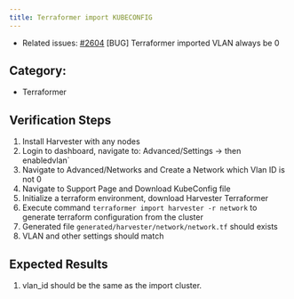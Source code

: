```yaml
---
title: Terraformer import KUBECONFIG
---
```


* Related issues: [#2604](https://github.com/harvester/harvester/issues/2604) [BUG] Terraformer imported VLAN always be 0

## Category: 
* Terraformer

## Verification Steps
1. Install Harvester with any nodes
1. Login to dashboard, navigate to: Advanced/Settings -> then enabledvlan`
1. Navigate to Advanced/Networks and Create a Network which Vlan ID is not 0
1. Navigate to Support Page and Download KubeConfig file
1. Initialize a terraform environment, download Harvester Terraformer
1. Execute command `terraformer import harvester -r network` to generate terraform configuration from the cluster
1. Generated file `generated/harvester/network/network.tf` should exists
1. VLAN and other settings should match

## Expected Results
1. vlan_id should be the same as the import cluster.